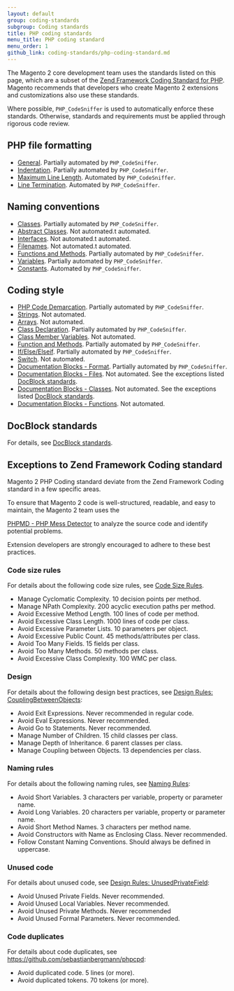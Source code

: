 ```yaml
---
layout: default
group: coding-standards
subgroup: Coding standards
title: PHP coding standards
menu_title: PHP coding standard
menu_order: 1
github_link: coding-standards/php-coding-standard.md
---
```


<p>The Magento 2 core development team uses the standards listed on this page, which are a subset of the <a href="http://framework.zend.com/manual/1.12/en/coding-standard.html">Zend Framework Coding Standard for PHP</a>. Magento recommends that developers who create Magento 2 extensions and customizations also use these standards.</p>
<p>Where possible, <code>PHP_CodeSniffer</code> is used to automatically enforce these standards. Otherwise, standards and requirements must be applied through rigorous code review.</p>
<h2 id="php-file-formatting">PHP file formatting</h2>
<ul>
   <li><a href="http://framework.zend.com/manual/1.12/en/coding-standard.php-file-formatting.html#coding-standard.php-file-formatting.general">General</a>. Partially automated by <code>PHP_CodeSniffer</code>.</li>
   <li><a href="http://framework.zend.com/manual/1.12/en/coding-standard.php-file-formatting.html#coding-standard.php-file-formatting.indentation">Indentation</a>. Partially automated by <code>PHP_CodeSniffer</code>.</li>
   <li><a href="http://framework.zend.com/manual/1.12/en/coding-standard.php-file-formatting.html#coding-standard.php-file-formatting.max-line-length">Maximum Line Length</a>. Automated by <code>PHP_CodeSniffer</code>.</li>
   <li><a href="http://framework.zend.com/manual/1.12/en/coding-standard.php-file-formatting.html#coding-standard.php-file-formatting.line-termination">Line Termination</a>. Automated by <code>PHP_CodeSniffer</code>.</li>
</ul>
<h2 id="naming-conventions">Naming conventions</h2>
<ul>
   <li><a href="http://framework.zend.com/manual/1.12/en/coding-standard.naming-conventions.html#coding-standard.naming-conventions.classes">Classes</a>. Partially automated by <code>PHP_CodeSniffer</code>.</li>
   <li><a href="http://framework.zend.com/manual/1.12/en/coding-standard.naming-conventions.html#coding-standard.naming-conventions.abstracts">Abstract Classes</a>. Not automated.t automated.</li>
   <li><a href="http://framework.zend.com/manual/1.12/en/coding-standard.naming-conventions.html#coding-standard.naming-conventions.interfaces">Interfaces</a>. Not automated.t automated.</li>
   <li><a href="http://framework.zend.com/manual/1.12/en/coding-standard.naming-conventions.html#coding-standard.naming-conventions.filenames">Filenames</a>. Not automated.t automated.</li>
   <li><a href="http://framework.zend.com/manual/1.12/en/coding-standard.naming-conventions.html#coding-standard.naming-conventions.functions-and-methods">Functions and Methods</a>. Partially automated by <code>PHP_CodeSniffer</code>.</li>
   <li><a href="http://framework.zend.com/manual/1.12/en/coding-standard.naming-conventions.html#coding-standard.naming-conventions.variables">Variables</a>. Partially automated by <code>PHP_CodeSniffer</code>.</li>
   <li><a href="http://framework.zend.com/manual/1.12/en/coding-standard.naming-conventions.html#coding-standard.naming-conventions.constants">Constants</a>. Automated by <code>PHP_CodeSniffer</code>.</li>
</ul>
<h2 id="coding-style">Coding style</h2>
<ul>
   <li><a href="http://framework.zend.com/manual/1.12/en/coding-standard.coding-style.html#coding-standard.coding-style.php-code-demarcation">PHP Code Demarcation</a>. Partially automated by <code>PHP_CodeSniffer</code>.</li>
   <li><a href="http://framework.zend.com/manual/1.12/en/coding-standard.coding-style.html#coding-standard.coding-style.strings">Strings</a>. Not automated.</li>
   <li><a href="http://framework.zend.com/manual/1.12/en/coding-standard.coding-style.html#coding-standard.coding-style.arrays">Arrays</a>. Not automated.</li>
   <li><a href="http://framework.zend.com/manual/1.12/en/coding-standard.coding-style.html#coding-standard.coding-style.classes.declaration">Class Declaration</a>. Partially automated by <code>PHP_CodeSniffer</code>.</li>
   <li><a href="http://framework.zend.com/manual/1.12/en/coding-standard.coding-style.html#coding-standard.coding-style.classes.member-variables">Class Member Variables</a>. Not automated.</li>
   <li><a href="http://framework.zend.com/manual/1.12/en/coding-standard.coding-style.html#coding-standard.coding-style.functions-and-methods">Function and Methods</a>. Partially automated by <code>PHP_CodeSniffer</code>.</li>
   <li><a href="http://framework.zend.com/manual/1.12/en/coding-standard.coding-style.html#coding-standard.coding-style.control-statements.if-else-elseif">If/Else/Elseif</a>. Partially automated by <code>PHP_CodeSniffer</code>.</li>
   <li><a href="http://framework.zend.com/manual/1.12/en/coding-standard.coding-style.html#coding-standards.coding-style.control-statements.switch">Switch</a>. Not automated.</li>
   <li><a href="http://framework.zend.com/manual/1.12/en/coding-standard.coding-style.html#coding-standards.inline-documentation.documentation-format">Documentation Blocks -  Format</a>. Partially automated by <code>PHP_CodeSniffer</code>.</li>
   <li><a href="http://framework.zend.com/manual/1.12/en/coding-standard.coding-style.html#coding-standards.inline-documentation.files">Documentation Blocks -  Files</a>. Not automated. See the exceptions listed <a href="http://0.0.0.0:4000/guides/v1.0/coding-standards/docblock-standards.html">DocBlock standards</a>.</li>
   <li><a href="http://framework.zend.com/manual/1.12/en/coding-standard.coding-style.html#coding-standards.inline-documentation.classes">Documentation Blocks -  Classes</a>. Not automated. See the exceptions listed <a href="http://0.0.0.0:4000/guides/v1.0/coding-standards/docblock-standards.html">DocBlock standards</a>.</li>
   <li><a href="http://framework.zend.com/manual/1.12/en/coding-standard.coding-style.html#coding-standards.inline-documentation.functions">Documentation Blocks -   Functions</a>. Not automated.</li>
</ul>
<h2 id="doc-blocks">DocBlock standards</h2>
<p>For details, see <a href="http://0.0.0.0:4000/guides/v1.0/coding-standards/docblock-standards.html">DocBlock standards</a>.</p>
<h2>Exceptions to Zend Framework Coding standard</h2>
<p>Magento 2 PHP Coding standard deviate from the Zend Framework Coding standard in a few specific areas.</p>
<p>To ensure that Magento 2 code is well-structured, readable, and easy to maintain, the Magento 2 team uses the
<p><a href="http://phpmd.org/">PHPMD - PHP Mess Detector</a> to analyze the source code and identify potential problems.</p>
<p>Extension developers are strongly encouraged to adhere to these best practices.</p>
<h3 id="code-size">Code size rules</h3>
<p>For details about the following code size rules, see <a href="http://phpmd.org/rules/index.html#code-size-rules">Code Size Rules</a>.
<ul>
   <li>Manage Cyclomatic Complexity. 10 decision points per method.</li>
   <li>Manage NPath Complexity. 200 acyclic execution paths per method.</li>
   <li>Avoid Excessive Method Length. 100 lines of code per method.</li>
   <li>Avoid Excessive Class Length. 1000 lines of code per class.</li>
   <li>Avoid Excessive Parameter Lists. 10 parameters per object.</li>
   <li>Avoid Excessive Public Count. 45 methods/attributes per class.</li>
   <li>Avoid Too Many Fields. 15 fields per class.</li>
   <li>Avoid Too Many Methods. 50 methods per class.</li>
   <li>Avoid Excessive Class Complexity. 100 WMC per class.</li>
</ul>
<h3 id="design">Design</h3>
<p>For details about the following design best practices, see <a href="http://phpmd.org/rules/design.html#couplingbetweenobjects">
   Design Rules: CouplingBetweenObjects</a>:
<ul>
   <li>
      Avoid Exit Expressions. Never recommended in regular code.
   </li>
   <li>Avoid Eval Expressions. Never recommended.</li>
   <li>Avoid Go to Statements. Never recommended.</li>
   <li>Manage Number of Children. 15 child classes per class.</li>
   <li>Manage Depth of Inheritance. 6 parent classes per class.</li>
   <li>Manage Coupling between Objects. 13 dependencies per class.</li>
</ul>
<h3 id="naming-conventions">Naming rules</h3>
<p>For details about the following naming rules, see <a href="http://phpmd.org/rules/index.html#naming-rules">Naming Rules</a>:
<ul>
   <li>Avoid Short Variables. 3 characters per variable, property or parameter name.</li>
   <li>Avoid Long Variables. 20 characters per variable, property or parameter name.</li>
   <li>Avoid Short Method Names. 3 characters per method name.</li>
   <li>Avoid Constructors with Name as Enclosing Class. Never recommended.</li>
   <li>Follow Constant Naming Conventions. Should always be defined in uppercase.</li>
</ul>
<h3 id="unused-code">Unused code</h3>
<p>For details about unused code, see <a href="http://phpmd.org/rules/unusedcode.html#unusedprivatefield">Design Rules: UnusedPrivateField</a>:</p>
<ul>
   <li>Avoid Unused Private Fields. Never recommended.</li>
   <li>Avoid Unused Local Variables. Never recommended.</li>
   <li>Avoid Unused Private Methods. Never recommended</li>
   <li>Avoid Unused Formal Parameters. Never recommended.</li>
</ul>
<h3 id="code-duplicates">Code duplicates</h3>
<p>For details about code duplicates, see <a href="https://github.com/sebastianbergmann/phpcpd">https://github.com/sebastianbergmann/phpcpd</a>:</p>
<ul>
   <li>Avoid duplicated code. 5 lines (or more).</li>
   <li>
      Avoid duplicated tokens. 70 tokens (or more).
   </li>
</ul>

